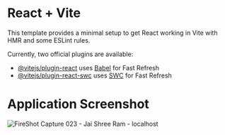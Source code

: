 # React + Vite

This template provides a minimal setup to get React working in Vite with HMR and some ESLint rules.

Currently, two official plugins are available:

- [@vitejs/plugin-react](https://github.com/vitejs/vite-plugin-react/blob/main/packages/plugin-react/README.md) uses [Babel](https://babeljs.io/) for Fast Refresh
- [@vitejs/plugin-react-swc](https://github.com/vitejs/vite-plugin-react-swc) uses [SWC](https://swc.rs/) for Fast Refresh

# Application Screenshot
![FireShot Capture 023 - Jai Shree Ram - localhost](https://github.com/arpitgoswami/Hanuman-Ji/assets/71710858/5dfa76b6-cade-43fc-954a-ec18ec7ed709)
